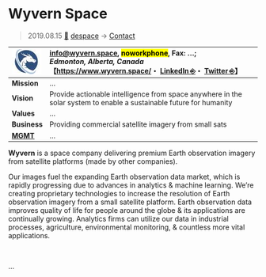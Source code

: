 # Wyvern Space
> 2019.08.15 [🚀](../../index/index.md) [despace](../index.md) → [Contact](../contact.md)

|[![](../f/con/w/wyvern_logo1_thumb.jpg)](../f/con/w/wyvern_logo1.png)|<info@wyvern.space>, <mark>noworkphone</mark>, Fax: …;<br> *Edmonton, Alberta, Canada*<br> 【<https://www.wyvern.space/>・ [LinkedIn ⎆](https://www.linkedin.com/company/wyvern-space)・ [Twitter ⎆](https://twitter.com/wyvernspace)】|
|:--|:--|
|**Mission**|…|
|**Vision**|Provide actionable intelligence from space anywhere in the solar system to enable a sustainable future for humanity|
|**Values**|…|
|**Business**|Providing commercial satellite imagery from small sats|
|**[MGMT](../mgmt.md)**|…|

**Wyvern** is a space company delivering premium Earth observation imagery from satellite platforms (made by other companies).

Our images fuel the expanding Earth observation data market, which is rapidly progressing due to advances in analytics & machine learning. We’re creating proprietary technologies to increase the resolution of Earth observation imagery from a small satellite platform. Earth observation data improves quality of life for people around the globe & its applications are continually growing. Analytics firms can utilize our data in industrial processes, agriculture,  environmental monitoring, & countless more vital applications.


<p style="page-break-after:always"> </p>

…

